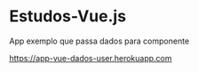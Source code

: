 # Estudos-Vue.js
App exemplo que passa dados para componente

https://app-vue-dados-user.herokuapp.com